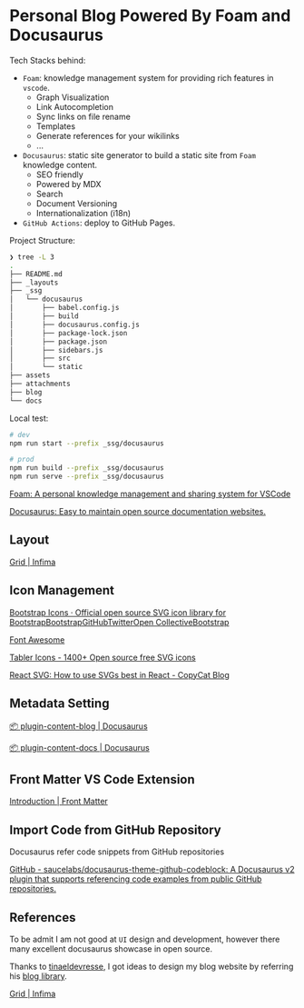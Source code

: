 # Personal Blog Powered By Foam and Docusaurus

Tech Stacks behind:

- `Foam`: knowledge management system for providing rich features in `vscode`.
  - Graph Visualization
  - Link Autocompletion
  - Sync links on file rename
  - Templates
  - Generate references for your wikilinks
  - ...
- `Docusaurus`: static site generator to build a static site from `Foam` knowledge content.
  - SEO friendly
  - Powered by MDX
  - Search
  - Document Versioning
  - Internationalization (i18n)
- `GitHub Actions`: deploy to GitHub Pages.

Project Structure:

```sh
❯ tree -L 3
.
├── README.md
├── _layouts
├── _ssg
│   └── docusaurus
│       ├── babel.config.js
│       ├── build
│       ├── docusaurus.config.js
│       ├── package-lock.json
│       ├── package.json
│       ├── sidebars.js
│       ├── src
│       └── static
├── assets
├── attachments
├── blog
└── docs
```

Local test:

```sh
# dev
npm run start --prefix _ssg/docusaurus

# prod
npm run build --prefix _ssg/docusaurus
npm run serve --prefix _ssg/docusaurus
```

[Foam: A personal knowledge management and sharing system for VSCode](https://github.com/foambubble/foam)

[Docusaurus: Easy to maintain open source documentation websites.](https://github.com/facebook/docusaurus)

## Layout

[Grid | Infima](https://infima.dev/docs/layout/grid)

## Icon Management

[Bootstrap Icons · Official open source SVG icon library for BootstrapBootstrapGitHubTwitterOpen CollectiveBootstrap](https://icons.getbootstrap.com/)

[Font Awesome](https://fontawesome.com/)

[Tabler Icons - 1400+ Open source free SVG icons](https://tablericons.com/)

[React SVG: How to use SVGs best in React - CopyCat Blog](https://www.copycat.dev/blog/react-svg/)

## Metadata Setting

[📦 plugin-content-blog | Docusaurus](https://docusaurus.io/docs/api/plugins/@docusaurus/plugin-content-blog#markdown-front-matter)

[📦 plugin-content-docs | Docusaurus](https://docusaurus.io/docs/api/plugins/@docusaurus/plugin-content-docs#markdown-front-matter)

## Front Matter VS Code Extension

[Introduction | Front Matter](https://frontmatter.codes/docs)

## Import Code from GitHub Repository

Docusaurus refer code snippets from GitHub repositories

[GitHub - saucelabs/docusaurus-theme-github-codeblock: A Docusaurus v2 plugin that supports referencing code examples from public GitHub repositories.](https://github.com/saucelabs/docusaurus-theme-github-codeblock)

## References

To be admit I am not good at `UI` design and development, however there many excellent docusaurus showcase in open source.

Thanks to [tinaeldevresse](https://github.com/HunteRoi), I got ideas to design my blog website by referring his [blog library](https://github.com/HunteRoi/tinaeldevresse.eu).

[Grid | Infima](https://infima.dev/docs/layout/grid)